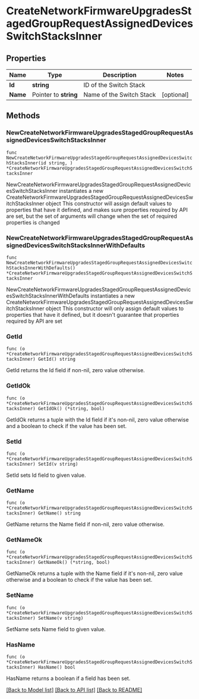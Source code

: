 # CreateNetworkFirmwareUpgradesStagedGroupRequestAssignedDevicesSwitchStacksInner

## Properties

Name | Type | Description | Notes
------------ | ------------- | ------------- | -------------
**Id** | **string** | ID of the Switch Stack | 
**Name** | Pointer to **string** | Name of the Switch Stack | [optional] 

## Methods

### NewCreateNetworkFirmwareUpgradesStagedGroupRequestAssignedDevicesSwitchStacksInner

`func NewCreateNetworkFirmwareUpgradesStagedGroupRequestAssignedDevicesSwitchStacksInner(id string, ) *CreateNetworkFirmwareUpgradesStagedGroupRequestAssignedDevicesSwitchStacksInner`

NewCreateNetworkFirmwareUpgradesStagedGroupRequestAssignedDevicesSwitchStacksInner instantiates a new CreateNetworkFirmwareUpgradesStagedGroupRequestAssignedDevicesSwitchStacksInner object
This constructor will assign default values to properties that have it defined,
and makes sure properties required by API are set, but the set of arguments
will change when the set of required properties is changed

### NewCreateNetworkFirmwareUpgradesStagedGroupRequestAssignedDevicesSwitchStacksInnerWithDefaults

`func NewCreateNetworkFirmwareUpgradesStagedGroupRequestAssignedDevicesSwitchStacksInnerWithDefaults() *CreateNetworkFirmwareUpgradesStagedGroupRequestAssignedDevicesSwitchStacksInner`

NewCreateNetworkFirmwareUpgradesStagedGroupRequestAssignedDevicesSwitchStacksInnerWithDefaults instantiates a new CreateNetworkFirmwareUpgradesStagedGroupRequestAssignedDevicesSwitchStacksInner object
This constructor will only assign default values to properties that have it defined,
but it doesn't guarantee that properties required by API are set

### GetId

`func (o *CreateNetworkFirmwareUpgradesStagedGroupRequestAssignedDevicesSwitchStacksInner) GetId() string`

GetId returns the Id field if non-nil, zero value otherwise.

### GetIdOk

`func (o *CreateNetworkFirmwareUpgradesStagedGroupRequestAssignedDevicesSwitchStacksInner) GetIdOk() (*string, bool)`

GetIdOk returns a tuple with the Id field if it's non-nil, zero value otherwise
and a boolean to check if the value has been set.

### SetId

`func (o *CreateNetworkFirmwareUpgradesStagedGroupRequestAssignedDevicesSwitchStacksInner) SetId(v string)`

SetId sets Id field to given value.


### GetName

`func (o *CreateNetworkFirmwareUpgradesStagedGroupRequestAssignedDevicesSwitchStacksInner) GetName() string`

GetName returns the Name field if non-nil, zero value otherwise.

### GetNameOk

`func (o *CreateNetworkFirmwareUpgradesStagedGroupRequestAssignedDevicesSwitchStacksInner) GetNameOk() (*string, bool)`

GetNameOk returns a tuple with the Name field if it's non-nil, zero value otherwise
and a boolean to check if the value has been set.

### SetName

`func (o *CreateNetworkFirmwareUpgradesStagedGroupRequestAssignedDevicesSwitchStacksInner) SetName(v string)`

SetName sets Name field to given value.

### HasName

`func (o *CreateNetworkFirmwareUpgradesStagedGroupRequestAssignedDevicesSwitchStacksInner) HasName() bool`

HasName returns a boolean if a field has been set.


[[Back to Model list]](../README.md#documentation-for-models) [[Back to API list]](../README.md#documentation-for-api-endpoints) [[Back to README]](../README.md)


